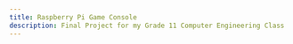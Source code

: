 ```yaml
---
title: Raspberry Pi Game Console
description: Final Project for my Grade 11 Computer Engineering Class
---
```

